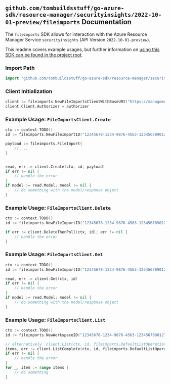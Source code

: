
## `github.com/tombuildsstuff/go-azure-sdk/resource-manager/securityinsights/2022-10-01-preview/fileimports` Documentation

The `fileimports` SDK allows for interaction with the Azure Resource Manager Service `securityinsights` (API Version `2022-10-01-preview`).

This readme covers example usages, but further information on [using this SDK can be found in the project root](https://github.com/tombuildsstuff/go-azure-sdk/tree/main/docs).

### Import Path

```go
import "github.com/tombuildsstuff/go-azure-sdk/resource-manager/securityinsights/2022-10-01-preview/fileimports"
```


### Client Initialization

```go
client := fileimports.NewFileImportsClientWithBaseURI("https://management.azure.com")
client.Client.Authorizer = authorizer
```


### Example Usage: `FileImportsClient.Create`

```go
ctx := context.TODO()
id := fileimports.NewFileImportID("12345678-1234-9876-4563-123456789012", "example-resource-group", "workspaceValue", "fileImportIdValue")

payload := fileimports.FileImport{
	// ...
}


read, err := client.Create(ctx, id, payload)
if err != nil {
	// handle the error
}
if model := read.Model; model != nil {
	// do something with the model/response object
}
```


### Example Usage: `FileImportsClient.Delete`

```go
ctx := context.TODO()
id := fileimports.NewFileImportID("12345678-1234-9876-4563-123456789012", "example-resource-group", "workspaceValue", "fileImportIdValue")

if err := client.DeleteThenPoll(ctx, id); err != nil {
	// handle the error
}
```


### Example Usage: `FileImportsClient.Get`

```go
ctx := context.TODO()
id := fileimports.NewFileImportID("12345678-1234-9876-4563-123456789012", "example-resource-group", "workspaceValue", "fileImportIdValue")

read, err := client.Get(ctx, id)
if err != nil {
	// handle the error
}
if model := read.Model; model != nil {
	// do something with the model/response object
}
```


### Example Usage: `FileImportsClient.List`

```go
ctx := context.TODO()
id := fileimports.NewWorkspaceID("12345678-1234-9876-4563-123456789012", "example-resource-group", "workspaceValue")

// alternatively `client.List(ctx, id, fileimports.DefaultListOperationOptions())` can be used to do batched pagination
items, err := client.ListComplete(ctx, id, fileimports.DefaultListOperationOptions())
if err != nil {
	// handle the error
}
for _, item := range items {
	// do something
}
```
